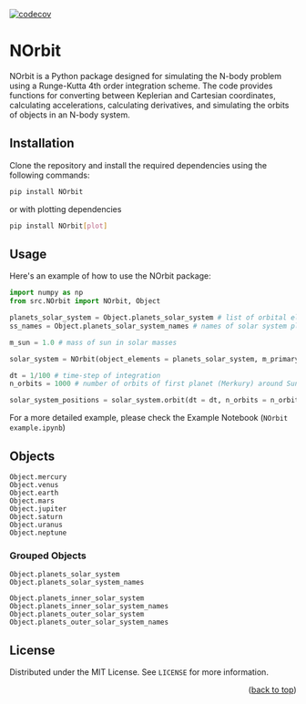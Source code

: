[![codecov](https://codecov.io/gh/Lukas-Orion/NOrbit/graph/badge.svg?token=ZR0LVVUXDU)](https://codecov.io/gh/Lukas-Orion/NOrbit)
# NOrbit
NOrbit is a Python package designed for simulating the N-body problem using a Runge-Kutta 4th order integration scheme. The code provides functions for converting between Keplerian and Cartesian coordinates, calculating accelerations, calculating derivatives, and simulating the orbits of objects in an N-body system.

## Installation
Clone the repository and install the required dependencies using the following commands:
```sh
pip install NOrbit
```

or with plotting dependencies
```sh
pip install NOrbit[plot]
```

## Usage

Here's an example of how to use the NOrbit package:
```python
import numpy as np
from src.NOrbit import NOrbit, Object
```

```python
planets_solar_system = Object.planets_solar_system # list of orbital elements and masses of solar system planets
ss_names = Object.planets_solar_system_names # names of solar system planets

m_sun = 1.0 # mass of sun in solar masses

solar_system = NOrbit(object_elements = planets_solar_system, m_primary = m_sun) # base model of solar system
```

```python
dt = 1/100 # time-step of integration
n_orbits = 1000 # number of orbits of first planet (Merkury) around Sun

solar_system_positions = solar_system.orbit(dt = dt, n_orbits = n_orbits)[0] # orbital position calculations for planets and Sun
```
For a more detailed example, please check the Example Notebook (`NOrbit example.ipynb`)

## Objects
    Object.mercury
    Object.venus
    Object.earth
    Object.mars
    Object.jupiter
    Object.saturn
    Object.uranus
    Object.neptune
### Grouped Objects
    Object.planets_solar_system
    Object.planets_solar_system_names
    
    Object.planets_inner_solar_system
    Object.planets_inner_solar_system_names
    Object.planets_outer_solar_system
    Object.planets_outer_solar_system_names


## License

Distributed under the MIT License. See `LICENSE` for more information.

<p align="right">(<a href="#readme-top">back to top</a>)</p>
